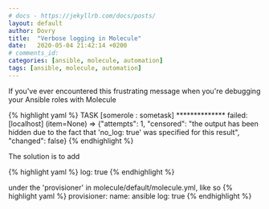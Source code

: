 ```yaml
---
# docs - https://jekyllrb.com/docs/posts/
layout: default
author: Dovry
title:  "Verbose logging in Molecule"
date:   2020-05-04 21:42:14 +0200
# comments_id:
categories: [ansible, molecule, automation]
tags: [ansible, molecule, automation]
---
```


If you've ever encountered this frustrating message when you're debugging your Ansible roles with Molecule

{% highlight yaml %}
TASK [somerole : sometask] **************
failed: [localhost] (item=None) => {"attempts": 1, "censored": "the output has been hidden due to the fact that 'no_log: true' was specified for this result", "changed": false}
{% endhighlight %}

The solution is to add

{% highlight yaml %}
log: true
{% endhighlight %}

under the 'provisioner' in molecule/default/molecule.yml, like so
{% highlight yaml %}
provisioner:
    name: ansible
    log: true
{% endhighlight %}
